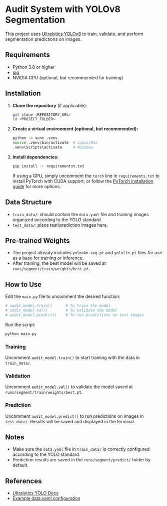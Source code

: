 # Audit System with YOLOv8 Segmentation

This project uses [Ultralytics YOLOv8](https://docs.ultralytics.com/) to train, validate, and perform segmentation predictions on images.

## Requirements

- Python 3.8 or higher
- [pip](https://pip.pypa.io/en/stable/installation/)
- NVIDIA GPU (optional, but recommended for training)

## Installation

1. **Clone the repository** (if applicable):

   ```sh
   git clone <REPOSITORY_URL>
   cd <PROJECT_FOLDER>
   ```

2. **Create a virtual environment (optional, but recommended):**

   ```sh
   python -m venv .venv
   source .venv/bin/activate  # Linux/Mac
   .venv\Scripts\activate     # Windows
   ```

3. **Install dependencies:**

   ```sh
   pip install -r requirementst.txt
   ```

   If using a GPU, simply uncomment the `torch` line in `requirements.txt` to install PyTorch with CUDA support, or follow the [PyTorch installation guide](https://pytorch.org/get-started/locally/) for more options.

## Data Structure

- `train_data/`: should contain the `data.yaml` file and training images organized according to the YOLO standard.
- `test_data/`: place test/prediction images here.

## Pre-trained Weights

- The project already includes `yolov8n-seg.pt` and `yolo11n.pt` files for use as a base for training or inference.
- After training, the best model will be saved at `runs/segment/train/weights/best.pt`.

## How to Use

Edit the `main.py` file to uncomment the desired function:

```python
# audit_model.train()      # To train the model
# audit_model.val()        # To validate the model
# audit_model.predict()    # To run predictions on test images
```

Run the script:

```sh
python main.py
```

### Training

Uncomment `audit_model.train()` to start training with the data in `train_data/`.

### Validation

Uncomment `audit_model.val()` to validate the model saved at `runs/segment/train/weights/best.pt`.

### Prediction

Uncomment `audit_model.predict()` to run predictions on images in `test_data/`. Results will be saved and displayed in the terminal.

## Notes

- Make sure the `data.yaml` file in `train_data/` is correctly configured according to the YOLO standard.
- Prediction results are saved in the `runs/segment/predict/` folder by default.

## References

- [Ultralytics YOLO Docs](https://docs.ultralytics.com/)
- [Example data.yaml configuration](https://docs.ultralytics.com/datasets/segmentation/)